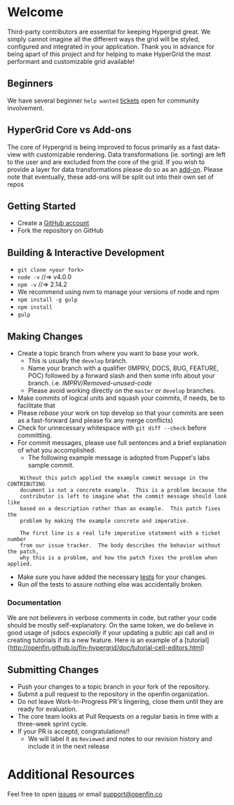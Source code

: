 # Welcome

Third-party contributors are essential for keeping Hypergrid great. We simply cannot imagine
all the different ways the grid will be styled, configured and integrated in your application.
Thank you in advance for being apart of this project and for helping to make HyperGrid the most performant and customizable grid
available! 

## Beginners

We have several beginner `help wanted` [tickets](https://github.com/openfin/fin-hypergrid/issues) open for community involvement.

## HyperGrid Core vs Add-ons

The core of Hypergrid is being improved to focus primarily as a fast data-view with customizable rendering. Data transformations (ie. sorting)
are left to the user and are excluded from the core of the grid. If you wish to provide a layer for data transformations
please do so as an [add-on](https://github.com/openfin/fin-hypergrid/tree/master/add-ons). 
Please note that eventually, these add-ons will be split out into their own set of repos


## Getting Started

* Create a [GitHub account](https://github.com/signup/free)
* Fork the repository on GitHub

## Building & Interactive Development
* `git clone <your fork>`
* `node -v` //=> v4.0.0
* `npm -v`  //=> 2.14.2
*  We recommend using nvm to manage your versions of node and npm
* `npm install -g gulp`
* `npm install`
* `gulp`

## Making Changes

* Create a topic branch from where you want to base your work.
    * This is usually the `develop` branch.
    * Name your branch with a qualifier (IMPRV, DOCS, BUG, FEATURE, POC) followed by a forward slash and then some info about your branch.
        i.e. *IMPRV/Removed-unused-code*
    * Please avoid working directly on the `master` or `develop` branches.
* Make commits of logical units and squash your commits, if needs, be to facilitate that
* Please *rebase* your work on top develop so that your commits are seen as a fast-forward (and please fix any merge conflicts)
* Check for unnecessary whitespace with `git diff --check` before committing.
* For commit messages, please use full sentences and a brief explanation of what you accomplished.
    * The following example message is adopted from Puppet's labs sample commit.

````
    Without this patch applied the example commit message in the CONTRIBUTING
    document is not a concrete example.  This is a problem because the
    contributor is left to imagine what the commit message should look like
    based on a description rather than an example.  This patch fixes the
    problem by making the example concrete and imperative.

    The first line is a real life imperative statement with a ticket number
    from our issue tracker.  The body describes the behavior without the patch,
    why this is a problem, and how the patch fixes the problem when applied.
````

* Make sure you have added the necessary [tests](https://github.com/openfin/fin-hypergrid/tree/master/test) for your changes.
* Run _all_ the tests to assure nothing else was accidentally broken.


### Documentation

We are not believers in verbose comments in code, but rather your code should be mostly self-explanatory. On the same token, we do believe in good usage of jsdocs _especially_ if your updating a public api call and in creating tutorials
if its a new feature. Here is an example of a [tutorial]{http://openfin.github.io/fin-hypergrid/doc/tutorial-cell-editors.html)

## Submitting Changes

* Push your changes to a topic branch in your fork of the repository.
* Submit a pull request to the repository in the openfin organization.
* Do not leave Work-In-Progress PR's lingering, close them until they are ready for evaluation.
* The core team looks at Pull Requests on a regular basis in time with a three-week sprint cycle.
* If your PR is acceptd, congratulations!! 
    * We will label it as `Reviewed` and notes to our revision history and include it in the next release

# Additional Resources

Feel free to open [issues](https://github.com/openfin/fin-hypergrid/issues) or email support@openfin.co
